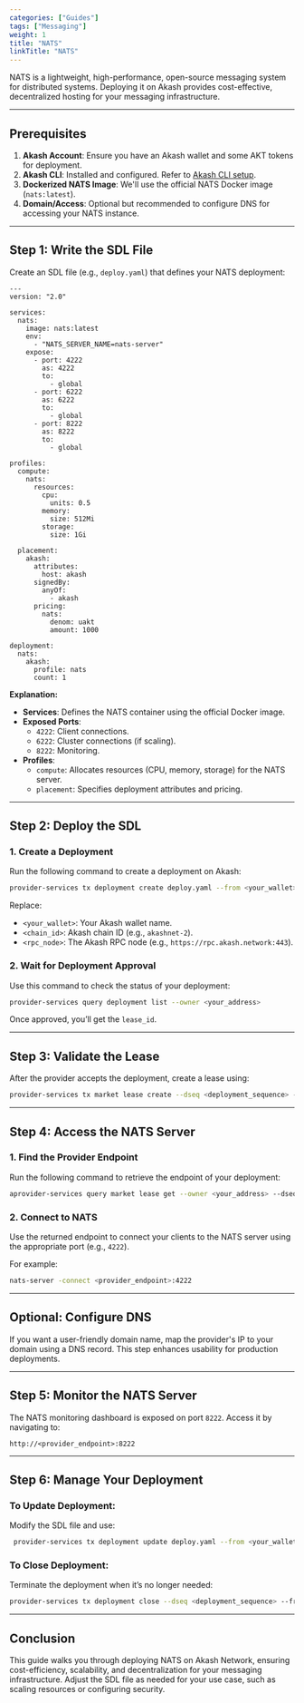 ```yaml
---
categories: ["Guides"]
tags: ["Messaging"]
weight: 1
title: "NATS"
linkTitle: "NATS"
---
```



NATS is a lightweight, high-performance, open-source messaging system for distributed systems. Deploying it on Akash provides cost-effective, decentralized hosting for your messaging infrastructure.

---

## **Prerequisites**
1. **Akash Account**: Ensure you have an Akash wallet and some AKT tokens for deployment.
2. **Akash CLI**: Installed and configured. Refer to [Akash CLI setup](/docs/getting-started/quickstart-guides/akash-cli/).
3. **Dockerized NATS Image**: We'll use the official NATS Docker image (`nats:latest`).
4. **Domain/Access**: Optional but recommended to configure DNS for accessing your NATS instance.

---

## **Step 1: Write the SDL File**

Create an SDL file (e.g., `deploy.yaml`) that defines your NATS deployment:

```
---
version: "2.0"

services:
  nats:
    image: nats:latest
    env:
      - "NATS_SERVER_NAME=nats-server"
    expose:
      - port: 4222
        as: 4222
        to:
          - global
      - port: 6222
        as: 6222
        to:
          - global
      - port: 8222
        as: 8222
        to:
          - global

profiles:
  compute:
    nats:
      resources:
        cpu:
          units: 0.5
        memory:
          size: 512Mi
        storage:
          size: 1Gi

  placement:
    akash:
      attributes:
        host: akash
      signedBy:
        anyOf:
          - akash
      pricing:
        nats:
          denom: uakt
          amount: 1000

deployment:
  nats:
    akash:
      profile: nats
      count: 1
```

**Explanation:**
- **Services**: Defines the NATS container using the official Docker image.
- **Exposed Ports**:
  - `4222`: Client connections.
  - `6222`: Cluster connections (if scaling).
  - `8222`: Monitoring.
- **Profiles**:
  - `compute`: Allocates resources (CPU, memory, storage) for the NATS server.
  - `placement`: Specifies deployment attributes and pricing.

---

## **Step 2: Deploy the SDL**

### 1. **Create a Deployment**
Run the following command to create a deployment on Akash:

```bash
provider-services tx deployment create deploy.yaml --from <your_wallet> --chain-id <chain_id> --node <rpc_node> --fees 5000uakt -y
```

Replace:
- `<your_wallet>`: Your Akash wallet name.
- `<chain_id>`: Akash chain ID (e.g., `akashnet-2`).
- `<rpc_node>`: The Akash RPC node (e.g., `https://rpc.akash.network:443`).

### 2. **Wait for Deployment Approval**
Use this command to check the status of your deployment:

```bash
provider-services query deployment list --owner <your_address>
```

Once approved, you’ll get the `lease_id`.

---

## **Step 3: Validate the Lease**

After the provider accepts the deployment, create a lease using:

```bash
provider-services tx market lease create --dseq <deployment_sequence> --from <your_wallet> --chain-id <chain_id> --node <rpc_node> --fees 5000uakt -y
```

---

## **Step 4: Access the NATS Server**

### 1. **Find the Provider Endpoint**
Run the following command to retrieve the endpoint of your deployment:

```bash
aprovider-services query market lease get --owner <your_address> --dseq <deployment_sequence> --gseq 1 --oseq 1 --provider <provider_address>
```

### 2. **Connect to NATS**
Use the returned endpoint to connect your clients to the NATS server using the appropriate port (e.g., `4222`).

For example:
```bash
nats-server -connect <provider_endpoint>:4222
```

---

## **Optional: Configure DNS**
If you want a user-friendly domain name, map the provider's IP to your domain using a DNS record. This step enhances usability for production deployments.

---

## **Step 5: Monitor the NATS Server**

The NATS monitoring dashboard is exposed on port `8222`. Access it by navigating to:
```
http://<provider_endpoint>:8222
```

---

## **Step 6: Manage Your Deployment**

### **To Update Deployment**:
Modify the SDL file and use:
```bash
 provider-services tx deployment update deploy.yaml --from <your_wallet> --chain-id <chain_id> --node <rpc_node> --fees 5000uakt -y
```

### **To Close Deployment**:
Terminate the deployment when it’s no longer needed:
```bash
provider-services tx deployment close --dseq <deployment_sequence> --from <your_wallet> --chain-id <chain_id> --node <rpc_node> --fees 5000uakt -y
```

---

## **Conclusion**
This guide walks you through deploying NATS on Akash Network, ensuring cost-efficiency, scalability, and decentralization for your messaging infrastructure. Adjust the SDL file as needed for your use case, such as scaling resources or configuring security.